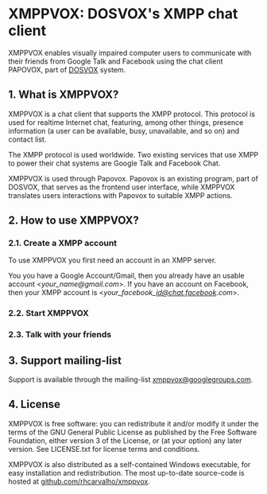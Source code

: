 XMPPVOX: DOSVOX's XMPP chat client
==================================

XMPPVOX enables visually impaired computer users to communicate with their friends from Google Talk and Facebook using the chat client PAPOVOX, part of [DOSVOX](http://intervox.nce.ufrj.br/dosvox/) system.

## 1. What is XMPPVOX?

XMPPVOX is a chat client that supports the XMPP protocol. This protocol
is used for realtime Internet chat, featuring, among other things, presence
information (a user can be available, busy, unavailable, and so on) and
contact list.

The XMPP protocol is used worldwide. Two existing services that use XMPP to
power their chat systems are Google Talk and Facebook Chat.

XMPPVOX is used through Papovox. Papovox is an existing program, part of DOSVOX, that serves as the frontend user interface, while XMPPVOX translates users interactions with Papovox to suitable XMPP actions.

## 2. How to use XMPPVOX?

### 2.1. Create a XMPP account

To use XMPPVOX you first need an account in an XMPP server.

You you have a Google Account/Gmail, then you already have an
usable account <_your\_name@gmail.com_>. If you have an account on
Facebook, then your XMPP account is
<_your\_facebook\_id@chat.facebook.com_>.


### 2.2. Start XMPPVOX

### 2.3. Talk with your friends

## 3. Support mailing-list

Support is available through the mailing-list
[xmppvox@googlegroups.com](mailto:xmppvox@googlegroups.com).

## 4. License

XMPPVOX is free software: you can redistribute it and/or modify
it under the terms of the GNU General Public License as published by
the Free Software Foundation, either version 3 of the License, or
(at your option) any later version.
See LICENSE.txt for license terms and conditions.

XMPPVOX is also distributed as a self-contained Windows executable, for easy
installation and redistribution. The most up-to-date source-code is hosted at
[github.com/rhcarvalho/xmppvox](https://github.com/rhcarvalho/xmppvox).
